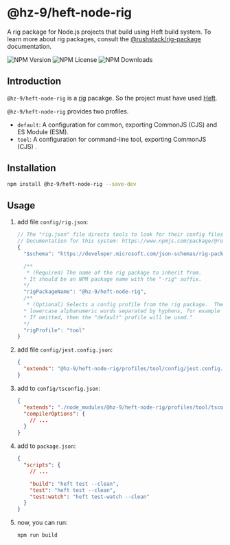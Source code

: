 # @hz-9/heft-node-rig

A rig package for Node.js projects that build using Heft build system. To learn more about rig packages, consult the [@rushstack/rig-package] documentation.

[@rushstack/rig-package]: https://www.npmjs.com/package/@rushstack/rig-package

![NPM Version][npm-version-url] ![NPM License][npm-license-url] ![NPM Downloads][npm-downloads-url]

[npm-version-url]: https://img.shields.io/npm/v/@hz-9/heft-node-rig
[npm-license-url]: https://img.shields.io/npm/l/@hz-9/heft-node-rig
[npm-downloads-url]: https://img.shields.io/npm/d18m/@hz-9/heft-node-rig

## Introduction

`@hz-9/heft-node-rig` is a [rig](https://heft.rushstack.io/pages/intro/rig_packages/) pacakge. So the project must have used [Heft](https://heft.rushstack.io/).

`@hz-9/heft-node-rig` provides two profiles.

- `default`: A configuration for common, exporting CommonJS (CJS) and ES Module (ESM).
- `tool`: A configuration for command-line tool, exporting CommonJS (CJS) .

## Installation

``` bash
npm install @hz-9/heft-node-rig --save-dev
```

## Usage

1. add file `config/rig.json`:

    ``` js
    // The "rig.json" file directs tools to look for their config files in an external package.
    // Documentation for this system: https://www.npmjs.com/package/@rushstack/rig-package
    {
      "$schema": "https://developer.microsoft.com/json-schemas/rig-package/rig.schema.json",

      /**
       * (Required) The name of the rig package to inherit from.
      * It should be an NPM package name with the "-rig" suffix.
      */
      "rigPackageName": "@hz-9/heft-node-rig",
      /**
       * (Optional) Selects a config profile from the rig package.  The name must consist of
      * lowercase alphanumeric words separated by hyphens, for example "sample-profile".
      * If omitted, then the "default" profile will be used."
      */
      "rigProfile": "tool"
    }

    ```

2. add file `config/jest.config.json`:

    ``` json
    {
      "extends": "@hz-9/heft-node-rig/profiles/tool/config/jest.config.json"
    }

    ```

3. add to `config/tsconfig.json`:

    ``` json
    {
      "extends": "./node_modules/@hz-9/heft-node-rig/profiles/tool/tsconfig.json",
      "compilerOptions": {
        // ...
      }
    }

    ```

4. add to `package.json`:

    ``` json
    {
      "scripts": {
        // ...

        "build": "heft test --clean",
        "test": "heft test --clean",
        "test:watch": "heft test-watch --clean"
      }
    }
    ```

5. now, you can run:

    ``` bash
    npm run build
    ```
